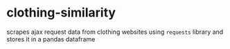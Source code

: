 # clothing-similarity

scrapes ajax request data from clothing websites using `requests` library and stores it in a pandas dataframe
